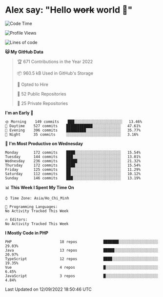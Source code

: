 # Alex say: "Hello ~~work~~ world 🐾"

<!--START_SECTION:waka-->
![Code Time](http://img.shields.io/badge/Code%20Time-838%20hrs%2047%20mins-blue)

![Profile Views](http://img.shields.io/badge/Profile%20Views-1-blue)

![Lines of code](https://img.shields.io/badge/From%20Hello%20World%20I%27ve%20Written-1%20Million%20lines%20of%20code-blue)

**🐱 My GitHub Data** 

> 🏆 671 Contributions in the Year 2022
 > 
> 📦 960.5 kB Used in GitHub's Storage 
 > 
> 💼 Opted to Hire
 > 
> 📜 52 Public Repositories 
 > 
> 🔑 25 Private Repositories  
 > 
**I'm an Early 🐤** 

```text
🌞 Morning    149 commits    ███░░░░░░░░░░░░░░░░░░░░░░   13.46% 
🌆 Daytime    527 commits    ████████████░░░░░░░░░░░░░   47.61% 
🌃 Evening    396 commits    █████████░░░░░░░░░░░░░░░░   35.77% 
🌙 Night      35 commits     ░░░░░░░░░░░░░░░░░░░░░░░░░   3.16%

```
📅 **I'm Most Productive on Wednesday** 

```text
Monday       172 commits    ████░░░░░░░░░░░░░░░░░░░░░   15.54% 
Tuesday      144 commits    ███░░░░░░░░░░░░░░░░░░░░░░   13.01% 
Wednesday    236 commits    █████░░░░░░░░░░░░░░░░░░░░   21.32% 
Thursday     172 commits    ████░░░░░░░░░░░░░░░░░░░░░   15.54% 
Friday       125 commits    ██░░░░░░░░░░░░░░░░░░░░░░░   11.29% 
Saturday     112 commits    ██░░░░░░░░░░░░░░░░░░░░░░░   10.12% 
Sunday       146 commits    ███░░░░░░░░░░░░░░░░░░░░░░   13.19%

```


📊 **This Week I Spent My Time On** 

```text
⌚︎ Time Zone: Asia/Ho_Chi_Minh

💬 Programming Languages: 
No Activity Tracked This Week

🔥 Editors: 
No Activity Tracked This Week

```

**I Mostly Code in PHP** 

```text
PHP                      18 repos            ███████░░░░░░░░░░░░░░░░░░   29.03% 
Java                     13 repos            █████░░░░░░░░░░░░░░░░░░░░   20.97% 
TypeScript               12 repos            ████░░░░░░░░░░░░░░░░░░░░░   19.35% 
Vue                      4 repos             █░░░░░░░░░░░░░░░░░░░░░░░░   6.45% 
JavaScript               3 repos             █░░░░░░░░░░░░░░░░░░░░░░░░   4.84%

```



 Last Updated on 12/09/2022 18:50:46 UTC
<!--END_SECTION:waka-->
